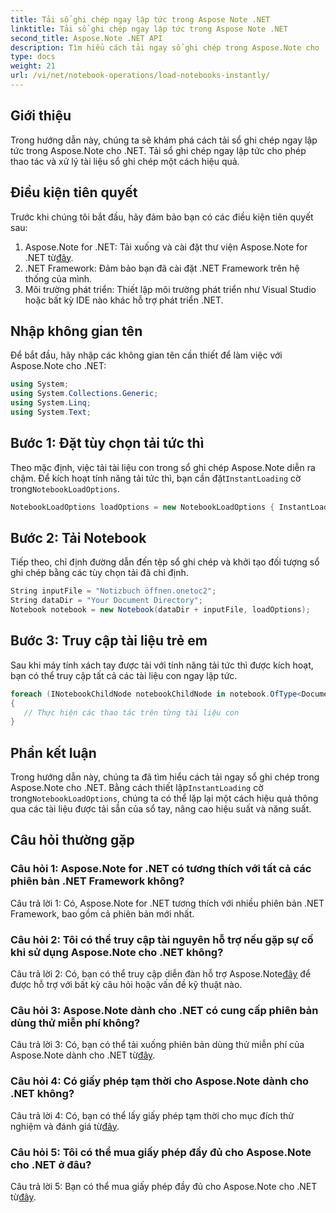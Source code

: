 ```yaml
---
title: Tải sổ ghi chép ngay lập tức trong Aspose Note .NET
linktitle: Tải sổ ghi chép ngay lập tức trong Aspose Note .NET
second_title: Aspose.Note .NET API
description: Tìm hiểu cách tải ngay sổ ghi chép trong Aspose.Note cho .NET để nâng cao hiệu quả và năng suất xử lý tài liệu.
type: docs
weight: 21
url: /vi/net/notebook-operations/load-notebooks-instantly/
---
```

## Giới thiệu

Trong hướng dẫn này, chúng ta sẽ khám phá cách tải sổ ghi chép ngay lập tức trong Aspose.Note cho .NET. Tải sổ ghi chép ngay lập tức cho phép thao tác và xử lý tài liệu sổ ghi chép một cách hiệu quả.

## Điều kiện tiên quyết

Trước khi chúng tôi bắt đầu, hãy đảm bảo bạn có các điều kiện tiên quyết sau:

1.  Aspose.Note for .NET: Tải xuống và cài đặt thư viện Aspose.Note for .NET từ[đây](https://releases.aspose.com/note/net/).
2. .NET Framework: Đảm bảo bạn đã cài đặt .NET Framework trên hệ thống của mình.
3. Môi trường phát triển: Thiết lập môi trường phát triển như Visual Studio hoặc bất kỳ IDE nào khác hỗ trợ phát triển .NET.

## Nhập không gian tên

Để bắt đầu, hãy nhập các không gian tên cần thiết để làm việc với Aspose.Note cho .NET:

```csharp
using System;
using System.Collections.Generic;
using System.Linq;
using System.Text;
```

## Bước 1: Đặt tùy chọn tải tức thì

 Theo mặc định, việc tải tài liệu con trong sổ ghi chép Aspose.Note diễn ra chậm. Để kích hoạt tính năng tải tức thì, bạn cần đặt`InstantLoading` cờ trong`NotebookLoadOptions`.

```csharp
NotebookLoadOptions loadOptions = new NotebookLoadOptions { InstantLoading = true };
```

## Bước 2: Tải Notebook

Tiếp theo, chỉ định đường dẫn đến tệp sổ ghi chép và khởi tạo đối tượng sổ ghi chép bằng các tùy chọn tải đã chỉ định.

```csharp
String inputFile = "Notizbuch öffnen.onetoc2";
String dataDir = "Your Document Directory";
Notebook notebook = new Notebook(dataDir + inputFile, loadOptions);
```

## Bước 3: Truy cập tài liệu trẻ em

Sau khi máy tính xách tay được tải với tính năng tải tức thì được kích hoạt, bạn có thể truy cập tất cả các tài liệu con ngay lập tức.

```csharp
foreach (INotebookChildNode notebookChildNode in notebook.OfType<Document>()) 
{
   // Thực hiện các thao tác trên từng tài liệu con
}
```

## Phần kết luận

Trong hướng dẫn này, chúng ta đã tìm hiểu cách tải ngay sổ ghi chép trong Aspose.Note cho .NET. Bằng cách thiết lập`InstantLoading` cờ trong`NotebookLoadOptions`, chúng ta có thể lặp lại một cách hiệu quả thông qua các tài liệu được tải sẵn của sổ tay, nâng cao hiệu suất và năng suất.

## Câu hỏi thường gặp

### Câu hỏi 1: Aspose.Note for .NET có tương thích với tất cả các phiên bản .NET Framework không?

Câu trả lời 1: Có, Aspose.Note for .NET tương thích với nhiều phiên bản .NET Framework, bao gồm cả phiên bản mới nhất.

### Câu hỏi 2: Tôi có thể truy cập tài nguyên hỗ trợ nếu gặp sự cố khi sử dụng Aspose.Note cho .NET không?

 Câu trả lời 2: Có, bạn có thể truy cập diễn đàn hỗ trợ Aspose.Note[đây](https://forum.aspose.com/c/note/28) để được hỗ trợ với bất kỳ câu hỏi hoặc vấn đề kỹ thuật nào.

### Câu hỏi 3: Aspose.Note dành cho .NET có cung cấp phiên bản dùng thử miễn phí không?

 Câu trả lời 3: Có, bạn có thể tải xuống phiên bản dùng thử miễn phí của Aspose.Note dành cho .NET từ[đây](https://releases.aspose.com/).

### Câu hỏi 4: Có giấy phép tạm thời cho Aspose.Note dành cho .NET không?

 Câu trả lời 4: Có, bạn có thể lấy giấy phép tạm thời cho mục đích thử nghiệm và đánh giá từ[đây](https://purchase.aspose.com/temporary-license/).

### Câu hỏi 5: Tôi có thể mua giấy phép đầy đủ cho Aspose.Note cho .NET ở đâu?

 Câu trả lời 5: Bạn có thể mua giấy phép đầy đủ cho Aspose.Note cho .NET từ[đây](https://purchase.aspose.com/buy).